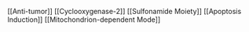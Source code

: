 [[Anti-tumor]]
[[Cyclooxygenase-2]]
[[Sulfonamide Moiety]]
[[Apoptosis Induction]]
[[Mitochondrion-dependent Mode]]
